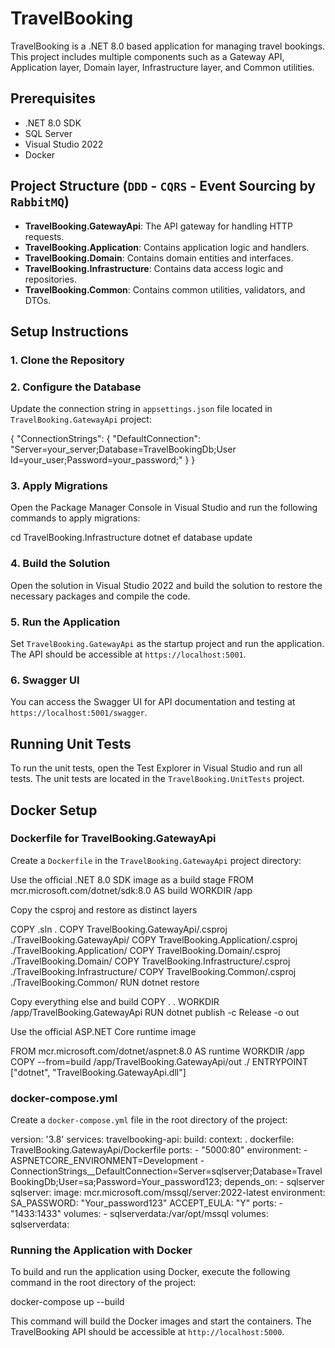 # TravelBooking

TravelBooking is a .NET 8.0 based application for managing travel bookings. This project includes multiple components such as a Gateway API, Application layer, Domain layer, Infrastructure layer, and Common utilities.

## Prerequisites

- .NET 8.0 SDK
- SQL Server
- Visual Studio 2022
- Docker

## Project Structure (`DDD` - `CQRS` - Event Sourcing by `RabbitMQ`)

- **TravelBooking.GatewayApi**: The API gateway for handling HTTP requests.
- **TravelBooking.Application**: Contains application logic and handlers.
- **TravelBooking.Domain**: Contains domain entities and interfaces.
- **TravelBooking.Infrastructure**: Contains data access logic and repositories.
- **TravelBooking.Common**: Contains common utilities, validators, and DTOs.

## Setup Instructions

### 1. Clone the Repository


### 2. Configure the Database

Update the connection string in `appsettings.json` file located in `TravelBooking.GatewayApi` project:

{ "ConnectionStrings": { "DefaultConnection": "Server=your_server;Database=TravelBookingDb;User Id=your_user;Password=your_password;" } }


### 3. Apply Migrations

Open the Package Manager Console in Visual Studio and run the following commands to apply migrations:

cd TravelBooking.Infrastructure dotnet ef database update


### 4. Build the Solution

Open the solution in Visual Studio 2022 and build the solution to restore the necessary packages and compile the code.

### 5. Run the Application

Set `TravelBooking.GatewayApi` as the startup project and run the application. The API should be accessible at `https://localhost:5001`.

### 6. Swagger UI

You can access the Swagger UI for API documentation and testing at `https://localhost:5001/swagger`.

## Running Unit Tests

To run the unit tests, open the Test Explorer in Visual Studio and run all tests. The unit tests are located in the `TravelBooking.UnitTests` project.

## Docker Setup

### Dockerfile for TravelBooking.GatewayApi

Create a `Dockerfile` in the `TravelBooking.GatewayApi` project directory:

Use the official .NET 8.0 SDK image as a build stage
FROM mcr.microsoft.com/dotnet/sdk:8.0 AS build WORKDIR /app

Copy the csproj and restore as distinct layers

COPY .sln . COPY TravelBooking.GatewayApi/.csproj ./TravelBooking.GatewayApi/ COPY TravelBooking.Application/.csproj ./TravelBooking.Application/ COPY TravelBooking.Domain/.csproj ./TravelBooking.Domain/ COPY TravelBooking.Infrastructure/.csproj ./TravelBooking.Infrastructure/ COPY TravelBooking.Common/.csproj ./TravelBooking.Common/ RUN dotnet restore

Copy everything else and build
COPY . . WORKDIR /app/TravelBooking.GatewayApi RUN dotnet publish -c Release -o out

Use the official ASP.NET Core runtime image

FROM mcr.microsoft.com/dotnet/aspnet:8.0 AS runtime WORKDIR /app COPY --from=build /app/TravelBooking.GatewayApi/out ./ ENTRYPOINT ["dotnet", "TravelBooking.GatewayApi.dll"]


### docker-compose.yml

Create a `docker-compose.yml` file in the root directory of the project:

version: '3.8'
services: travelbooking-api: build: context: . dockerfile: TravelBooking.GatewayApi/Dockerfile ports: - "5000:80" environment: - ASPNETCORE_ENVIRONMENT=Development - ConnectionStrings__DefaultConnection=Server=sqlserver;Database=TravelBookingDb;User=sa;Password=Your_password123; depends_on: - sqlserver
sqlserver: image: mcr.microsoft.com/mssql/server:2022-latest environment: SA_PASSWORD: "Your_password123" ACCEPT_EULA: "Y" ports: - "1433:1433" volumes: - sqlserverdata:/var/opt/mssql
volumes: sqlserverdata:


### Running the Application with Docker

To build and run the application using Docker, execute the following command in the root directory of the project:

docker-compose up --build

This command will build the Docker images and start the containers. The TravelBooking API should be accessible at `http://localhost:5000`.
